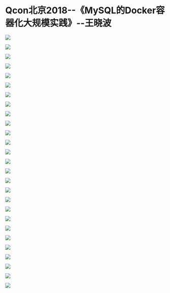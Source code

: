 # Qcon北京2018--《MySQL的Docker容器化大规模实践》--王晓波

![](https://raw.githubusercontent.com/hellojd2018/ms_document/master/Qcon/北京2018/images/王晓波/201905122021_4.png)

![](https://raw.githubusercontent.com/hellojd2018/ms_document/master/Qcon/北京2018/images/王晓波/201905122021_5.png)

![](https://raw.githubusercontent.com/hellojd2018/ms_document/master/Qcon/北京2018/images/王晓波/201905122021_6.png)

![](https://raw.githubusercontent.com/hellojd2018/ms_document/master/Qcon/北京2018/images/王晓波/201905122021_7.png)

![](https://raw.githubusercontent.com/hellojd2018/ms_document/master/Qcon/北京2018/images/王晓波/201905122021_8.png)

![](https://raw.githubusercontent.com/hellojd2018/ms_document/master/Qcon/北京2018/images/王晓波/201905122021_9.png)

![](https://raw.githubusercontent.com/hellojd2018/ms_document/master/Qcon/北京2018/images/王晓波/201905122021_10.png)

![](https://raw.githubusercontent.com/hellojd2018/ms_document/master/Qcon/北京2018/images/王晓波/201905122021_11.png)

![](https://raw.githubusercontent.com/hellojd2018/ms_document/master/Qcon/北京2018/images/王晓波/201905122021_12.png)

![](https://raw.githubusercontent.com/hellojd2018/ms_document/master/Qcon/北京2018/images/王晓波/201905122021_13.png)

![](https://raw.githubusercontent.com/hellojd2018/ms_document/master/Qcon/北京2018/images/王晓波/201905122021_14.png)

![](https://raw.githubusercontent.com/hellojd2018/ms_document/master/Qcon/北京2018/images/王晓波/201905122021_15.png)

![](https://raw.githubusercontent.com/hellojd2018/ms_document/master/Qcon/北京2018/images/王晓波/201905122021_16.png)

![](https://raw.githubusercontent.com/hellojd2018/ms_document/master/Qcon/北京2018/images/王晓波/201905122021_17.png)

![](https://raw.githubusercontent.com/hellojd2018/ms_document/master/Qcon/北京2018/images/王晓波/201905122021_18.png)

![](https://raw.githubusercontent.com/hellojd2018/ms_document/master/Qcon/北京2018/images/王晓波/201905122021_19.png)

![](https://raw.githubusercontent.com/hellojd2018/ms_document/master/Qcon/北京2018/images/王晓波/201905122021_20.png)

![](https://raw.githubusercontent.com/hellojd2018/ms_document/master/Qcon/北京2018/images/王晓波/201905122021_21.png)

![](https://raw.githubusercontent.com/hellojd2018/ms_document/master/Qcon/北京2018/images/王晓波/201905122021_22.png)

![](https://raw.githubusercontent.com/hellojd2018/ms_document/master/Qcon/北京2018/images/王晓波/201905122021_23.png)

![](https://raw.githubusercontent.com/hellojd2018/ms_document/master/Qcon/北京2018/images/王晓波/201905122021_24.png)

![](https://raw.githubusercontent.com/hellojd2018/ms_document/master/Qcon/北京2018/images/王晓波/201905122021_25.png)

![](https://raw.githubusercontent.com/hellojd2018/ms_document/master/Qcon/北京2018/images/王晓波/201905122021_26.png)

![](https://raw.githubusercontent.com/hellojd2018/ms_document/master/Qcon/北京2018/images/王晓波/201905122021_27.png)

![](https://raw.githubusercontent.com/hellojd2018/ms_document/master/Qcon/北京2018/images/王晓波/201905122021_28.png)

![](https://raw.githubusercontent.com/hellojd2018/ms_document/master/Qcon/北京2018/images/王晓波/201905122021_29.png)

![](https://raw.githubusercontent.com/hellojd2018/ms_document/master/Qcon/北京2018/images/王晓波/201905122021_30.png)

